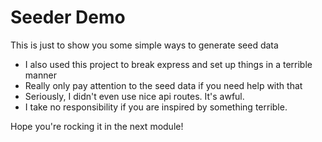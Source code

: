 # Seeder Demo

This is just to show you some simple ways to generate seed data
* I also used this project to break express and set up things in a terrible manner
* Really only pay attention to the seed data if you need help with that
* Seriously, I didn't even use nice api routes. It's awful.
* I take no responsibility if you are inspired by something terrible.

Hope you're rocking it in the next module!
